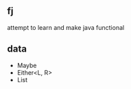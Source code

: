fj
---

attempt to learn and make java functional

data
-----

- Maybe<A>
- Either<L, R>
- List<A>

